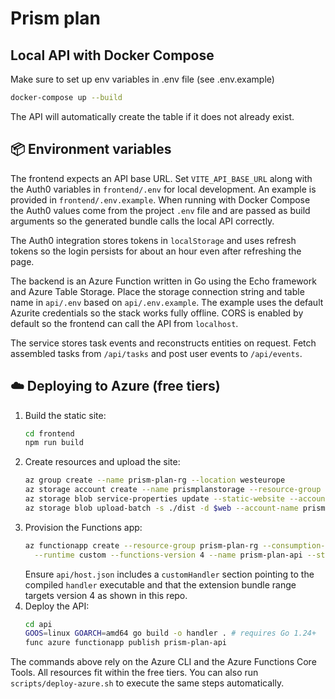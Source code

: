 # Prism plan


## Local API with Docker Compose
Make sure to set up env variables in .env file (see .env.example)

```bash
docker-compose up --build
```
The API will automatically create the table if it does not already exist.

## 📦 Environment variables
The frontend expects an API base URL. Set `VITE_API_BASE_URL` along with the Auth0 variables in `frontend/.env` for local development.
An example is provided in `frontend/.env.example`.
When running with Docker Compose the Auth0 values come from the project `.env` file and are passed as build arguments so the generated bundle calls the local API correctly.

The Auth0 integration stores tokens in `localStorage` and uses refresh tokens so
the login persists for about an hour even after refreshing the page.

The backend is an Azure Function written in Go using the Echo framework and Azure Table Storage. Place the storage connection string and table name in `api/.env` based on `api/.env.example`. The example uses the default Azurite credentials so the stack works fully offline. CORS is enabled by default so the frontend can call the API from `localhost`.

The service stores task events and reconstructs entities on request. Fetch assembled tasks from `/api/tasks` and post user events to `/api/events`.

## ☁️ Deploying to Azure (free tiers)
1. Build the static site:
   ```bash
   cd frontend
   npm run build
   ```
2. Create resources and upload the site:
   ```bash
   az group create --name prism-plan-rg --location westeurope
   az storage account create --name prismplanstorage --resource-group prism-plan-rg --sku Standard_LRS
   az storage blob service-properties update --static-website --account-name prismplanstorage --index-document index.html
   az storage blob upload-batch -s ./dist -d $web --account-name prismplanstorage
   ```
3. Provision the Functions app:
   ```bash
   az functionapp create --resource-group prism-plan-rg --consumption-plan-location westeurope \
     --runtime custom --functions-version 4 --name prism-plan-api --storage-account prismplanstorage
   ```
   Ensure `api/host.json` includes a `customHandler` section pointing to the compiled `handler` executable and that the extension bundle range targets version 4 as shown in this repo.
4. Deploy the API:
   ```bash
   cd api
   GOOS=linux GOARCH=amd64 go build -o handler . # requires Go 1.24+
   func azure functionapp publish prism-plan-api
   ```

The commands above rely on the Azure CLI and the Azure Functions Core Tools. All resources fit within the free tiers.
You can also run `scripts/deploy-azure.sh` to execute the same steps automatically.

